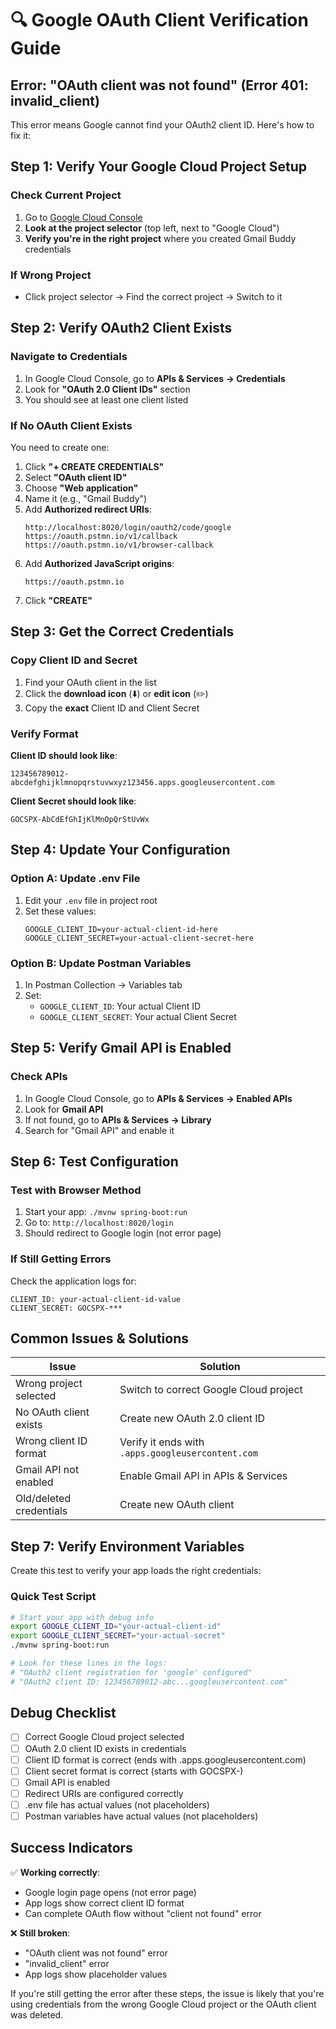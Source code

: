 # 🔍 Google OAuth Client Verification Guide

## Error: "OAuth client was not found" (Error 401: invalid_client)

This error means Google cannot find your OAuth2 client ID. Here's how to fix it:

## Step 1: Verify Your Google Cloud Project Setup

### Check Current Project
1. Go to [Google Cloud Console](https://console.cloud.google.com/)
2. **Look at the project selector** (top left, next to "Google Cloud")
3. **Verify you're in the right project** where you created Gmail Buddy credentials

### If Wrong Project
- Click project selector → Find the correct project → Switch to it

## Step 2: Verify OAuth2 Client Exists

### Navigate to Credentials
1. In Google Cloud Console, go to **APIs & Services → Credentials**
2. Look for **"OAuth 2.0 Client IDs"** section
3. You should see at least one client listed

### If No OAuth Client Exists
You need to create one:
1. Click **"+ CREATE CREDENTIALS"**
2. Select **"OAuth client ID"**
3. Choose **"Web application"**
4. Name it (e.g., "Gmail Buddy")
5. Add **Authorized redirect URIs**:
   ```
   http://localhost:8020/login/oauth2/code/google
   https://oauth.pstmn.io/v1/callback
   https://oauth.pstmn.io/v1/browser-callback
   ```
6. Add **Authorized JavaScript origins**:
   ```
   https://oauth.pstmn.io
   ```
7. Click **"CREATE"**

## Step 3: Get the Correct Credentials

### Copy Client ID and Secret
1. Find your OAuth client in the list
2. Click the **download icon** (⬇️) or **edit icon** (✏️)
3. Copy the **exact** Client ID and Client Secret

### Verify Format
**Client ID should look like**:
```
123456789012-abcdefghijklmnopqrstuvwxyz123456.apps.googleusercontent.com
```

**Client Secret should look like**:
```
GOCSPX-AbCdEfGhIjKlMnOpQrStUvWx
```

## Step 4: Update Your Configuration

### Option A: Update .env File
1. Edit your `.env` file in project root
2. Set these values:
   ```
   GOOGLE_CLIENT_ID=your-actual-client-id-here
   GOOGLE_CLIENT_SECRET=your-actual-client-secret-here
   ```

### Option B: Update Postman Variables
1. In Postman Collection → Variables tab
2. Set:
   - `GOOGLE_CLIENT_ID`: Your actual Client ID
   - `GOOGLE_CLIENT_SECRET`: Your actual Client Secret

## Step 5: Verify Gmail API is Enabled

### Check APIs
1. In Google Cloud Console, go to **APIs & Services → Enabled APIs**
2. Look for **Gmail API**
3. If not found, go to **APIs & Services → Library**
4. Search for "Gmail API" and enable it

## Step 6: Test Configuration

### Test with Browser Method
1. Start your app: `./mvnw spring-boot:run`
2. Go to: `http://localhost:8020/login`
3. Should redirect to Google login (not error page)

### If Still Getting Errors
Check the application logs for:
```
CLIENT_ID: your-actual-client-id-value
CLIENT_SECRET: GOCSPX-***
```

## Common Issues & Solutions

| Issue | Solution |
|-------|----------|
| Wrong project selected | Switch to correct Google Cloud project |
| No OAuth client exists | Create new OAuth 2.0 client ID |
| Wrong client ID format | Verify it ends with `.apps.googleusercontent.com` |
| Gmail API not enabled | Enable Gmail API in APIs & Services |
| Old/deleted credentials | Create new OAuth client |

## Step 7: Verify Environment Variables

Create this test to verify your app loads the right credentials:

### Quick Test Script
```bash
# Start your app with debug info
export GOOGLE_CLIENT_ID="your-actual-client-id"
export GOOGLE_CLIENT_SECRET="your-actual-secret"
./mvnw spring-boot:run

# Look for these lines in the logs:
# "OAuth2 client registration for 'google' configured"
# "OAuth2 client ID: 123456789012-abc...googleusercontent.com"
```

## Debug Checklist

- [ ] Correct Google Cloud project selected
- [ ] OAuth 2.0 client ID exists in credentials
- [ ] Client ID format is correct (ends with .apps.googleusercontent.com)
- [ ] Client secret format is correct (starts with GOCSPX-)
- [ ] Gmail API is enabled
- [ ] Redirect URIs are configured correctly
- [ ] .env file has actual values (not placeholders)
- [ ] Postman variables have actual values (not placeholders)

## Success Indicators

✅ **Working correctly**:
- Google login page opens (not error page)
- App logs show correct client ID format
- Can complete OAuth flow without "client not found" error

❌ **Still broken**:
- "OAuth client was not found" error
- "invalid_client" error
- App logs show placeholder values

If you're still getting the error after these steps, the issue is likely that you're using credentials from the wrong Google Cloud project or the OAuth client was deleted.